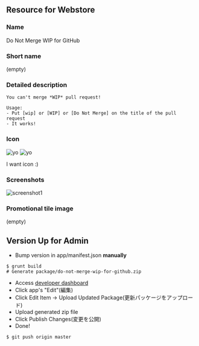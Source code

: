 ## Resource for Webstore

### Name
Do Not Merge WIP for GitHub

### Short name
(empty)

### Detailed description

```
You can't merge *WIP* pull request!

Usage:
- Put [wip] or [WIP] or [Do Not Merge] on the title of the pull request
- It works!
```

### Icon
![yo](https://raw.githubusercontent.com/sanemat/do-not-merge-wip-for-github/0810306d4936877293ec3f602b498f95e89cd683/app/images/icon-128.png)
![yo](https://raw.githubusercontent.com/sanemat/do-not-merge-wip-for-github/0810306d4936877293ec3f602b498f95e89cd683/app/images/icon-16.png)

I want icon :)

### Screenshots
![screenshot1](https://lh5.googleusercontent.com/e76vtjWYzwgwQcDr6FpLtpvgNLev6ZZkvRzk4GR3V6E9Cb5TQEWDHGat5DGWza5Cje04qWg155w=s400-h275-e365)

### Promotional tile image
(empty)

## Version Up for Admin

- Bump version in app/manifest.json __manually__

```
$ grunt build
# Generate package/do-not-merge-wip-for-github.zip
```

- Access [developer dashboard](https://chrome.google.com/webstore/developer/dashboard)
- Click app's "Edit"(編集)
- Click Edit Item -> Upload Updated Package(更新パッケージをアップロード)
- Upload generated zip file
- Click Publish Changes(変更を公開)
- Done!

```
$ git push origin master
```
